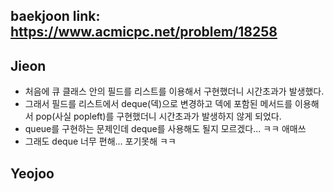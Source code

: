 baekjoon link: https://www.acmicpc.net/problem/18258
---  

## Jieon
- 처음에 큐 클래스 안의 필드를 리스트를 이용해서 구현했더니 시간초과가 발생했다.
- 그래서 필드를 리스트에서 deque(덱)으로 변경하고 덱에 포함된 메서드를 이용해서 pop(사실 popleft)를 구현했더니 시간초과가 발생하지 않게 되었다.
- queue를 구현하는 문제인데 deque를 사용해도 될지 모르겠다... ㅋㅋ 애매쓰 
- 그래도 deque 너무 편해... 포기못해 ㅋㅋ

## Yeojoo